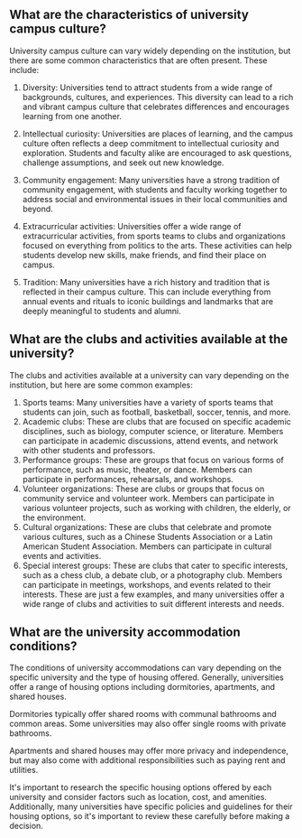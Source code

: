 ## What are the characteristics of university campus culture?
University campus culture can vary widely depending on the institution, but there are some common characteristics that are often present. These include:

1. Diversity: Universities tend to attract students from a wide range of backgrounds, cultures, and experiences. This diversity can lead to a rich and vibrant campus culture that celebrates differences and encourages learning from one another.

2. Intellectual curiosity: Universities are places of learning, and the campus culture often reflects a deep commitment to intellectual curiosity and exploration. Students and faculty alike are encouraged to ask questions, challenge assumptions, and seek out new knowledge.

3. Community engagement: Many universities have a strong tradition of community engagement, with students and faculty working together to address social and environmental issues in their local communities and beyond.

4. Extracurricular activities: Universities offer a wide range of extracurricular activities, from sports teams to clubs and organizations focused on everything from politics to the arts. These activities can help students develop new skills, make friends, and find their place on campus.

5. Tradition: Many universities have a rich history and tradition that is reflected in their campus culture. This can include everything from annual events and rituals to iconic buildings and landmarks that are deeply meaningful to students and alumni.
## What are the clubs and activities available at the university?
The clubs and activities available at a university can vary depending on the institution, but here are some common examples:
1.	Sports teams: Many universities have a variety of sports teams that students can join, such as football, basketball, soccer, tennis, and more.
2.	Academic clubs: These are clubs that are focused on specific academic disciplines, such as biology, computer science, or literature. Members can participate in academic discussions, attend events, and network with other students and professors.
3.	Performance groups: These are groups that focus on various forms of performance, such as music, theater, or dance. Members can participate in performances, rehearsals, and workshops.
4.	Volunteer organizations: These are clubs or groups that focus on community service and volunteer work. Members can participate in various volunteer projects, such as working with children, the elderly, or the environment.
5.	Cultural organizations: These are clubs that celebrate and promote various cultures, such as a Chinese Students Association or a Latin American Student Association. Members can participate in cultural events and activities.
6.	Special interest groups: These are clubs that cater to specific interests, such as a chess club, a debate club, or a photography club. Members can participate in meetings, workshops, and events related to their interests.
These are just a few examples, and many universities offer a wide range of clubs and activities to suit different interests and needs.
## What are the university accommodation conditions?
The conditions of university accommodations can vary depending on the specific university and the type of housing offered. Generally, universities offer a range of housing options including dormitories, apartments, and shared houses. 

Dormitories typically offer shared rooms with communal bathrooms and common areas. Some universities may also offer single rooms with private bathrooms. 

Apartments and shared houses may offer more privacy and independence, but may also come with additional responsibilities such as paying rent and utilities. 

It's important to research the specific housing options offered by each university and consider factors such as location, cost, and amenities. Additionally, many universities have specific policies and guidelines for their housing options, so it's important to review these carefully before making a decision.
